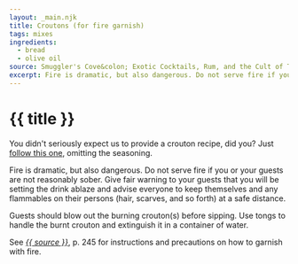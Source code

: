 ```yaml
---
layout: _main.njk
title: Croutons (for fire garnish)
tags: mixes
ingredients:
  - bread
  - olive oil
source: Smuggler's Cove&colon; Exotic Cocktails, Rum, and the Cult of Tiki
excerpt: Fire is dramatic, but also dangerous. Do not serve fire if you or your guests are not reasonably sober. Read all precautions before proceeding!
---
```


<!-- markdownlint-disable MD025 -->
# {{ title }}
<!-- markdownlint-disable MD025 -->

You didn't seriously expect us to provide a crouton recipe, did you? Just <a href="https://www.seriouseats.com/best-crouton-recipe-8668910" target="_blank" rel="external noopener">follow this one</a>, omitting the seasoning.

<tiki-callout type="danger">

  Fire is dramatic, but also dangerous. Do not serve fire if you or your guests are not reasonably sober. Give fair warning to your guests that you will be setting the drink ablaze and advise everyone to keep themselves and any flammables on their persons (hair, scarves, and so forth) at a safe distance.

  Guests should blow out the burning crouton(s) before sipping. Use tongs to handle the burnt crouton and extinguish it in a container of water.

  See <cite><a href="https://www.smugglerscovesf.com/store/smugglers-cove-exotic-cocktails-rum-and-the-cult-of-tiki-signed" target="_blank" rel="external noopener">{{ source }}</a></cite>, p. 245 for instructions and precautions on how to garnish with fire.

</tiki-callout>
